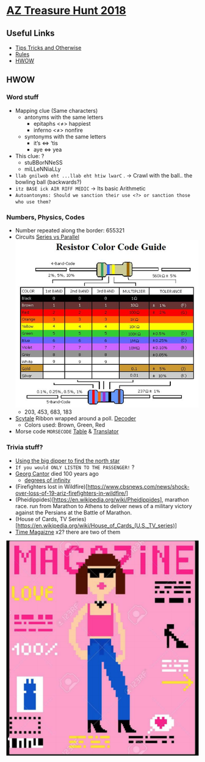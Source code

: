 # [AZ Treasure Hunt 2018](https://www.aztreasurehunt.org)


## Useful Links
* [Tips Tricks and Otherwise](https://static1.squarespace.com/static/5897cdaf1b10e38edfed6ea7/t/5b7e143d1ae6cf17cbdc83dc/1534989374343/TipsTricksandOtherwise2018.pdf)
* [Rules](https://static1.squarespace.com/static/5897cdaf1b10e38edfed6ea7/t/5b7e152f032be4c7d39eed83/1534989616522/Rules2018.pdf)
* [HWOW](https://static1.squarespace.com/static/5897cdaf1b10e38edfed6ea7/t/5babdf0c53450a86072ac35c/1538093602573/hwow2018.pdf)


## HWOW

### Word stuff
* Mapping clue (Same characters)
  * antonyms with the same letters
    * epitaphs <≠> happiest
    * inferno <≠> nonfire
  * syntonyms with the same letters
    * it’s <=> ‘tis
    * aye <=> yea
* This clue: ?
   * stuBBorNNeSS
   * miLLeNNiaLLy
* `llab gnilwob eht ...llab eht htiw lwarC` . -> Crawl with the ball.. the bowling ball (backwards?)
* `itz BASE ick AIR RIFF MEDIC` -> Its basic Arithmetic
* `Autoantonyms: Should we sanction their use <?> or sanction those who use them?`

### Numbers, Physics, Codes
* Number repeated along the border: 655321
* Circuits [Series vs Parallel](https://physics.bu.edu/py106/notes/Circuits.html)
![Risistors Color Codes](./img/Resistor-Color-Code-Guide.jpg)
    * 203, 453, 683, 183
* [Scytale](https://en.wikipedia.org/wiki/Scytale) Ribbon wrapped around a poll. [Decoder](https://www.dcode.fr/scytale-cipher)
  * Colors used: Brown, Green, Red
* Morse code `MORSECODE`
[Table](https://morsecode.scphillips.com/morse2.html) & [Translator](https://morsecode.scphillips.com/translator.html)

### Trivia stuff?
* [Using the big dipper to find the north star](http://earthsky.org/tonight/use-big-dipper-to-find-polaris-the-north-star)
* `If you would ONLY LISTEN TO THE PASSENGER!` ?
* [Georg Cantor](https://en.wikipedia.org/wiki/Georg_Cantor) died 100 years ago
  * [degrees of infinity](https://thatsmaths.com/2014/07/31/degrees-of-infinity/)
* (Firefighters lost in Wildfire)[https://www.cbsnews.com/news/shock-over-loss-of-19-ariz-firefighters-in-wildfire/]
* (Pheidippides)[https://en.wikipedia.org/wiki/Pheidippides],  marathon race. run from Marathon to Athens to deliver news of a military victory against the Persians at the Battle of Marathon.
* (House of Cards, TV Series)[https://en.wikipedia.org/wiki/House_of_Cards_(U.S._TV_series)]
* [Time Magaizne](https://en.wikipedia.org/wiki/Time_(magazine)) x2? there are two of them

![time magazine logo](./img/time-mag.png)

